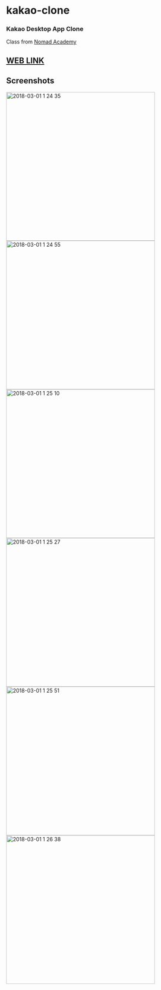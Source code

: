 # kakao-clone

### Kakao Desktop App Clone

Class from [Nomad Academy](https://academy.nomadcoders.co/)

## [WEB LINK](https://hyunsikshin.github.io/kakao-clone/)

## Screenshots

<img width="400" alt="2018-03-01 1 24 35" src="https://user-images.githubusercontent.com/4162725/36799257-126e601e-1cf0-11e8-80b5-6933c7acc33f.png"><img width="400" alt="2018-03-01 1 24 55" src="https://user-images.githubusercontent.com/4162725/36799258-12aa5466-1cf0-11e8-9c66-50cd67bf6d97.png">
<img width="400" alt="2018-03-01 1 25 10" src="https://user-images.githubusercontent.com/4162725/36799259-12d694c2-1cf0-11e8-8972-9fdbdffb9494.png">
<img width="400" alt="2018-03-01 1 25 27" src="https://user-images.githubusercontent.com/4162725/36799261-1327a524-1cf0-11e8-8f28-d61550975a80.png">
<img width="400" alt="2018-03-01 1 25 51" src="https://user-images.githubusercontent.com/4162725/36799262-13533c98-1cf0-11e8-8989-769c0683a212.png">
<img width="400" alt="2018-03-01 1 26 38" src="https://user-images.githubusercontent.com/4162725/36799263-13a81f6a-1cf0-11e8-827a-0cc929a325bb.png">
